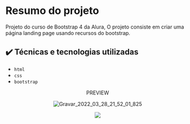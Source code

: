 # Resumo do projeto
Projeto do curso de Bootstrap 4 da Alura, O projeto consiste em criar uma página landing page usando recursos do bootstrap.
## ✔️ Técnicas e tecnologias utilizadas

- ``html``
- ``css``
- ``bootstrap``

<div align="center"> PREVIEW
  
  ![Gravar_2022_03_28_21_52_01_825](https://user-images.githubusercontent.com/79527585/160511797-bdfacc2a-1dfc-4301-ad04-afd464235446.gif)
</div>

<p align="center">
<img src="http://img.shields.io/static/v1?label=STATUS&message=CONCLUIDO&color=GREEN&style=for-the-badge"/>
</p>
